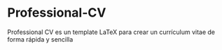 # Professional-CV
Professional CV es un template LaTeX para crear un currículum vitae de forma rápida y sencilla

